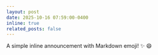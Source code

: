 ```yaml
---
layout: post
date: 2025-10-16 07:59:00-0400
inline: true
related_posts: false
---
```


A simple inline announcement with Markdown emoji! :sparkles: :smile:
